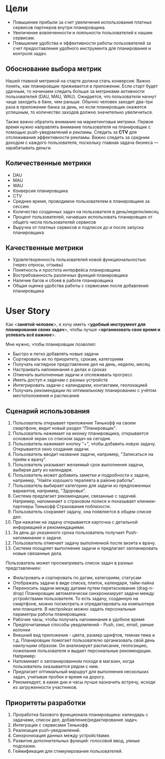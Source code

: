 # Цели

- Повышение прибыли за счет увеличения использования платных сервисов партнеров внутри планировщика.
- Увеличение вовлеченности и лояльности пользователей к нашим сервисам.
- Повышение удобства и эффективности работы пользователей за счет предоставления удобного инструмента для планирования и контроля задач.

## Обоснование выбора метрик

Нашей главной метрикой на старте должна стать конверсия. Важно понять, как планировщик приживается в приложении. Если старт будет удачным, то начинаем следить больше за метриками активности пользователей (DAU, MAU, WAU). Ожидается, что пользователи начнут чаще заходить в банк, чем раньше. Обычно человек заходит два-три раза в приложение банка за день, но если планировщик окажется успешным, то количество заходов должно значительно увеличиться.

Также важно обратить внимание на маркетинговые метрики. Первое время нужно направлять внимание пользователя на планировщик с помощью push-уведомлений и рекламы. Следить за **CTV** для отслеживания эффективности рекламы. Важно следить за средним доходом с каждого пользователя, поскольку главная задача бизнеса — зарабатывать деньги.

## Количественные метрики

- DAU
- MAU
- WAU
- Конверсия планировщика
- CTV
- Среднее время, проводимое пользователем в планировщике за сессию
- Количество созданных задач на пользователя в день/неделю/месяц
- Процент пользователей, начавших использовать планировщик от общего числа пользователей сервисов
- Выручка от платных сервисов и подписок до и после запуска планировщика

## Качественные метрики

- Удовлетворенность пользователей новой функциональностью (через опросы, отзывы)
- Понятность и простота интерфейса планировщика
- Востребованность различных функций планировщика
- Наличие багов и сбоев в работе планировщика
- Общая оценка удобства работы с сервисами после добавления планировщика

# User Story

Как <**занятой человек**>, я хочу иметь <**удобный инструмент для планирования своих задач**>, чтобы лучше <**организовать свое время и успевать всё важное**>.

Мне нужно, чтобы планировщик позволял:

- Быстро и легко добавлять новые задачи
- Сортировать их по приоритету, срокам, категориям
- Получать наглядное представление дел на день, неделю, месяц
- Настраивать напоминания о делах и сроках
- Отмечать выполненные задачи и отслеживать прогресс
- Иметь доступ к задачам с разных устройств
- Интегрировать задачи с календарем, контактами, геолокацией
- Получать рекомендации по оптимальному планированию с учётом местоположения и расписания

## Сценарий использования

1.	Пользователь открывает приложение Тинькофф на своем смартфоне, видит новый раздел "Планировщик".
2.	Пользователь нажимает на иконку планировщика, открывается основной экран со списком задач на сегодня.
3.	Пользователь нажимает кнопку "+", чтобы добавить новую задачу. Открывается окно создания задачи.
4.	Пользователь вводит название задачи, например, "Записаться на приём к врачу".
5.	Пользователь указывает желаемый срок выполнения задачи, выбирая дату из календаря.
6.	Пользователь может добавить заметки и подробности к задаче, например, "Найти хорошего терапевта в районе работы".
7.	Пользователь выбирает категорию для задачи из предложенных вариантов, например, "Здоровье".
8.	Система предлагает рекомендации, связанные с задачей. Например, напоминает о страховом полисе и показывает клиники-партнеры Тинькофф Страхования поблизости.
9.	Пользователь сохраняет задачу, она появляется в общем списке дел.
10.	При нажатии на задачу открывается карточка с детальной информацией и рекомендациями.
11.	За день до указанного срока пользователь получает Push-напоминание о задаче.
12.	Пользователь отмечает задачу выполненной после визита к врачу.
13.	Система поощряет выполнение задачи и предлагает запланировать новые связанные дела.

Пользователь может просматривать список задач в разных представлениях:
- Фильтровать и сортировать по датам, категориям, статусам
- Отображать задачи в виде списка, плиток, календаря, тайм-лайна
- Переносить задачи между датами путем перетаскивания (drag-n-drop)
Планировщик автоматически синхронизирует задачи между устройствами пользователя. То есть задачу, созданную на смартфоне, можно посмотреть и отредактировать на компьютере или планшете.
В настройках можно задать персональные параметры работы планировщика:
- Рабочие часы, чтобы получать напоминания в удобное время
- Предпочитаемые способы уведомлений - Push, смс, email, умные колонки
- Внешний вид приложения - цвета, размер шрифтов, темная тема и т.д.
Планировщик помогает пользователю организовать свой день наилучшим образом. Он анализирует расписание, геопозицию, пожелания пользователя и выдает персональные рекомендации. Например:
- Напоминает о запланированном походе в магазин, когда пользователь оказывается рядом с ним.
- Предлагает оптимальный маршрут для выполнения нескольких задач, учитывая пробки и время на дорогу.
- Рекомендует, в какие дни и часы лучше назначить встречу, исходя из загруженности участников.

## Приоритеты разработки

1. Проработка базового функционала планировщика: календарь с задачами, список дел, добавление/редактирование задач.
2. Интеграция с сервисами Тинькофф.
3. Реализация push-уведомлений.
4. Синхронизация данных между устройствами.
5. Развитие дополнительных функций: голосовой ввод, умные подсказки.
6. Геймификация для стимулирования пользователей.
